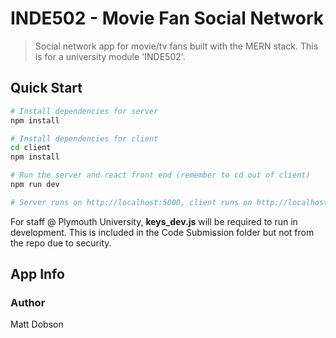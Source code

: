 # INDE502 - Movie Fan Social Network

> Social network app for movie/tv fans built with the MERN stack. This is for a university module 'INDE502'.

## Quick Start

```bash
# Install dependencies for server
npm install

# Install dependencies for client
cd client
npm install

# Run the server and react front end (remember to cd out of client)
npm run dev

# Server runs on http://localhost:5000, client runs on http://localhost:3000
```

For staff @ Plymouth University, **keys_dev.js** will be required to run in development.
This is included in the Code Submission folder but not from the repo due to security.

## App Info

### Author

Matt Dobson

